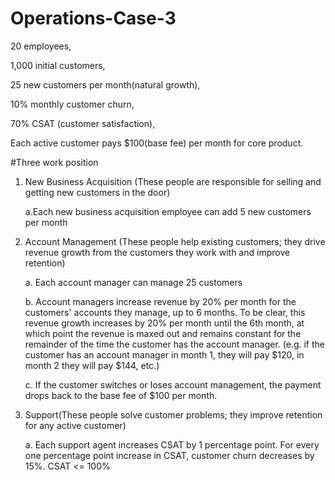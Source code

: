 # Operations-Case-3
20 employees,

1,000 initial customers, 

25 new customers per month(natural growth),

10% monthly customer churn,

70% CSAT (customer satisfaction),

Each active customer pays $100(base fee) per month for core product.



#Three work position

1. New Business Acquisition (These people are responsible for selling and getting new customers in the door)

   a.Each new business acquisition employee can add 5 new customers per month

2. Account Management (These people help existing customers; they drive revenue growth from the customers they work with and improve retention)

   a. Each account manager can manage 25 customers

   b. Account managers increase revenue by 20% per month for the customers' accounts they manage, up to 6 months.
      To be clear, this revenue growth increases by 20% per month until the 6th month,
      at which point the revenue is maxed out and remains constant for the remainder of the time the customer has the account manager.
      (e.g. if the customer has an account manager in month 1, they will pay $120, in month 2 they will pay $144, etc.)

   c. If the customer switches or loses account management, the payment drops back to the base fee of $100 per month.

3. Support(These people solve customer problems; they improve retention for any active customer)
   
   a. Each support agent increases CSAT by 1 percentage point.
      For every one percentage point increase in CSAT, customer churn decreases by 15%.
      CSAT <= 100%
